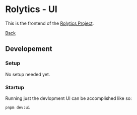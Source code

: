 # Rolytics - UI
This is the frontend of the [Rolytics Project](https://rolytics.bot.nu).

[Back](../../README.md)

## Developement
### Setup
No setup needed yet.

### Startup
Running just the devlopment UI can be accomplished like so:
```bash
pnpm dev:ui
```